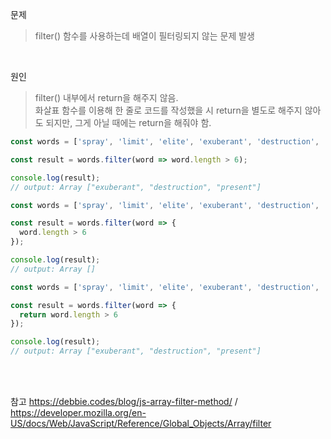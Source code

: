 문제
> filter() 함수를 사용하는데 배열이 필터링되지 않는 문제 발생

<br>

원인
> filter() 내부에서 return을 해주지 않음. <br>
> 화살표 함수를 이용해 한 줄로 코드를 작성했을 시 return을 별도로 해주지 않아도 되지만, 그게 아닐 때에는 return을 해줘야 함.
```js
const words = ['spray', 'limit', 'elite', 'exuberant', 'destruction', 'present'];

const result = words.filter(word => word.length > 6);

console.log(result);
// output: Array ["exuberant", "destruction", "present"]

```

```js
const words = ['spray', 'limit', 'elite', 'exuberant', 'destruction', 'present'];

const result = words.filter(word => {
  word.length > 6
});

console.log(result);
// output: Array []
```
```js
const words = ['spray', 'limit', 'elite', 'exuberant', 'destruction', 'present'];

const result = words.filter(word => {
  return word.length > 6
});

console.log(result);
// output: Array ["exuberant", "destruction", "present"]
```

<br>
<br>

참고 https://debbie.codes/blog/js-array-filter-method/ / https://developer.mozilla.org/en-US/docs/Web/JavaScript/Reference/Global_Objects/Array/filter
